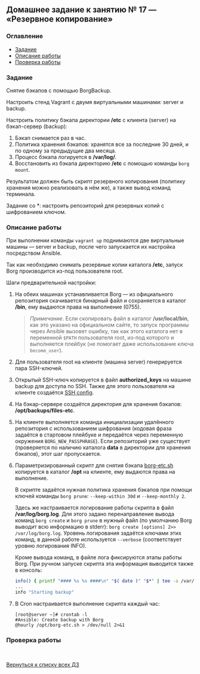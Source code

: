 ## Домашнее задание к занятию № 17 — «Резервное копирование»    <!-- omit in toc -->

### Оглавление  <!-- omit in toc -->

- [Задание](#Задание)
- [Описание работы](#Описание-работы)
- [Проверка работы](#Проверка-работы)

### Задание

Снятие бэкапов с помощью BorgBackup.

Настроить стенд Vagrant с двумя виртуальными машинами: server и backup.

Настроить политику бэкапа директории **/etc** с клиента (server) на бэкап-сервер (backup):
1. Бэкап снимается раз в час.
2. Политика хранения бэкапов: хранятся все за последние 30 дней, и по одному за предыдущие два месяца.
3. Процесс бэкапа логируется в **/var/log/**.
4. Восстановить из бэкапа директорию **/etc** с помощью команды `borg mount`.

Результатом должен быть скрипт резервного копирования (политику хранения можно реализовать в нём же), а также вывод команд терминала.

Задание со *: настроить репозиторий для резервных копий с шифрованием ключом.

### Описание работы

При выполнении команды `vagrant up` поднимаются две виртуальные машины — server и backup, после чего запускается их настройка посредством Ansible.

Так как необходимо снимать резервные копии каталога **/etc**, запуск Borg производится из-под пользователя root.

Шаги предварительной настройки:

1. На обеих машинах устанавливается Borg — из официального репозитория скачивается бинарный файл и сохраняется в каталог **/bin**, ему выдаются права на выполнение (0755).
    
    > *Примечание*. Если скопировать файл в каталог **/usr/local/bin**, как это указано на официальном сайте, то запуск программы через Ansible вызовет ошибку, так как этого каталога нет в переменной `$PATH` пользователя root, из-под которого и выполняется плейбук (не помогает даже использование ключа `become_user`).

2. Для пользователя root на клиенте (машина server) генерируется пара SSH-ключей.
3. Открытый SSH-ключ копируется в файл **authorized_keys** на машине backup для доступа по SSH. Также для этого пользователя на клиенте создаётся [SSH config](provisioning/roles/deploy_key/templates/config.j2).
4. На бэкар-сервере создаётся директория для хранения бэкапов: **/opt/backups/files-etc**.
5. На клиенте выполняется команда инициализации удалённого репозитория с использованием шифрования (кодовая фраза задаётся в стартовом плейбуке и передаётся через переменную окружения `BORG_NEW_PASSPHRASE`). Если репозиторий уже существует (проверяется по наличию каталога **data** в директории для хранения бэкапов), этот шаг пропускается.
6. Параметризированный скрипт для снятия бэкапа [borg-etc.sh](provisioning/roles/run_borg/templates/borg-etc.sh.j2) копируется в каталог **/opt** на клиенте, ему выдаются права на выполнение.

    В скрипте задаётся нужная политика хранения бэкапов при помощи ключей команды `borg prune`: `--keep-within 30d` и `--keep-monthly 2`.

    Здесь же настраивается логирование работы скрипта в файл **/var/log/borg.log**. Для этого задано перенаправление вывода команд `borg create` и `borg prune` в нужный файл (по умолчанию Borg выводит всю информацию в stderr): `borg create [options] 2>> /var/log/borg.log`. Уровень логирования задаётся ключами этих команд, в данной работе используется `--verbose` (соответствует уровню логирования INFO).

    Кроме вывода команд, в файле лога фиксируются этапы работы Borg. При ручном запуске скрипта эта информация выводится также в консоль:

    ```bash
    info() { printf "#### %s %s ####\n" "$( date )" "$*" | tee -a /var/log/borg.log; }
    ...
    info "Starting backup"
    ```

7. В Cron настраивается выполнение скрипта каждый час:

    ```console
    [root@server ~]# crontab -l
    #Ansible: Create backup with Borg
    @hourly /opt/borg-etc.sh > /dev/null 2>&1
    ```

### Проверка работы



<br/>

[Вернуться к списку всех ДЗ](../README.md)